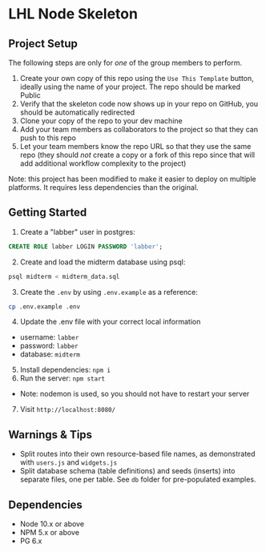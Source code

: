 LHL Node Skeleton
=========

## Project Setup

The following steps are only for _one_ of the group members to perform.

1. Create your own copy of this repo using the `Use This Template` button, ideally using the name of your project. The repo should be marked Public
2. Verify that the skeleton code now shows up in your repo on GitHub, you should be automatically redirected
3. Clone your copy of the repo to your dev machine
4. Add your team members as collaborators to the project so that they can push to this repo
5. Let your team members know the repo URL so that they use the same repo (they should _not_ create a copy or a fork of this repo since that will add additional workflow complexity to the project)

Note: this project has been modified to make it easier to deploy on multiple platforms.  It requires less dependencies than the original.

## Getting Started

1. Create a "labber" user in postgres: 
``` sql
CREATE ROLE labber LOGIN PASSWORD 'labber';
```
2. Create and load the midterm database using psql:
  ``` bash
  psql midterm < midterm_data.sql
  ```

3. Create the `.env` by using `.env.example` as a reference: 
  ``` bash
cp .env.example .env
```
4. Update the .env file with your correct local information 
  - username: `labber` 
  - password: `labber` 
  - database: `midterm`
5. Install dependencies: `npm i`
6. Run the server: `npm start`
  - Note: nodemon is used, so you should not have to restart your server
7. Visit `http://localhost:8080/`

## Warnings & Tips

- Split routes into their own resource-based file names, as demonstrated with `users.js` and `widgets.js`
- Split database schema (table definitions) and seeds (inserts) into separate files, one per table. See `db` folder for pre-populated examples. 

## Dependencies

- Node 10.x or above
- NPM 5.x or above
- PG 6.x
